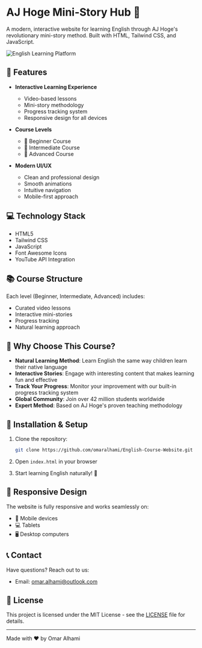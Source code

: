 # AJ Hoge Mini-Story Hub 🌟

A modern, interactive website for learning English through AJ Hoge's revolutionary mini-story method. Built with HTML, Tailwind CSS, and JavaScript.

![English Learning Platform](assets/images/english-class.jpg)

## 🚀 Features

- **Interactive Learning Experience**
  - Video-based lessons
  - Mini-story methodology
  - Progress tracking system
  - Responsive design for all devices

- **Course Levels**
  - 🌱 Beginner Course
  - 🌿 Intermediate Course
  - 🌳 Advanced Course

- **Modern UI/UX**
  - Clean and professional design
  - Smooth animations
  - Intuitive navigation
  - Mobile-first approach

## 💻 Technology Stack

- HTML5
- Tailwind CSS
- JavaScript
- Font Awesome Icons
- YouTube API Integration

## 📚 Course Structure

Each level (Beginner, Intermediate, Advanced) includes:
- Curated video lessons
- Interactive mini-stories
- Progress tracking
- Natural learning approach

## 🌟 Why Choose This Course?

- **Natural Learning Method**: Learn English the same way children learn their native language
- **Interactive Stories**: Engage with interesting content that makes learning fun and effective
- **Track Your Progress**: Monitor your improvement with our built-in progress tracking system
- **Global Community**: Join over 42 million students worldwide
- **Expert Method**: Based on AJ Hoge's proven teaching methodology

## 🔧 Installation & Setup

1. Clone the repository:
   ```bash
   git clone https://github.com/omaralhami/English-Course-Website.git
   ```

2. Open `index.html` in your browser

3. Start learning English naturally! 🎉

## 📱 Responsive Design

The website is fully responsive and works seamlessly on:
- 📱 Mobile devices
- 💻 Tablets
- 🖥️ Desktop computers

## 📞 Contact

Have questions? Reach out to us:
- Email: omar.alhami@outlook.com

## 📄 License

This project is licensed under the MIT License - see the [LICENSE](LICENSE) file for details.

---

Made with ❤️ by Omar Alhami
